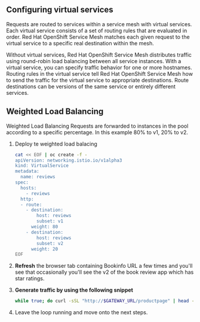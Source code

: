 ## Configuring virtual services

Requests are routed to services within a service mesh with virtual services. Each virtual service consists of a set of routing rules that are evaluated in order. Red Hat OpenShift Service Mesh matches each given request to the virtual service to a specific real destination within the mesh.

Without virtual services, Red Hat OpenShift Service Mesh distributes traffic using round-robin load balancing between all service instances. With a virtual service, you can specify traffic behavior for one or more hostnames. Routing rules in the virtual service tell Red Hat OpenShift Service Mesh how to send the traffic for the virtual service to appropriate destinations. Route destinations can be versions of the same service or entirely different services.

## Weighted Load Balancing

Weighted Load Balancing Requests are forwarded to instances in the pool according to a specific percentage. In this example 80% to v1, 20% to v2.

1. Deploy te weighted load balacing

   ```bash
   cat << EOF | oc create -f -
   apiVersion: networking.istio.io/v1alpha3
   kind: VirtualService
   metadata:
     name: reviews
   spec:
     hosts:
       - reviews
     http:
     - route:
       - destination:
           host: reviews
           subset: v1
         weight: 80
       - destination:
           host: reviews
           subset: v2
         weight: 20
   EOF
   ```

1. **Refresh** the browser tab containing Bookinfo URL a few times and you'll see that occasionally you'll see the v2 of the book review app which has star ratings.

1. **Generate traffic by using the following snippet**

   ```bash
   while true; do curl -sSL "http://$GATEWAY_URL/productpage" | head -n 5; sleep 1; done
   ```

1. Leave the loop running and move onto the next steps.
